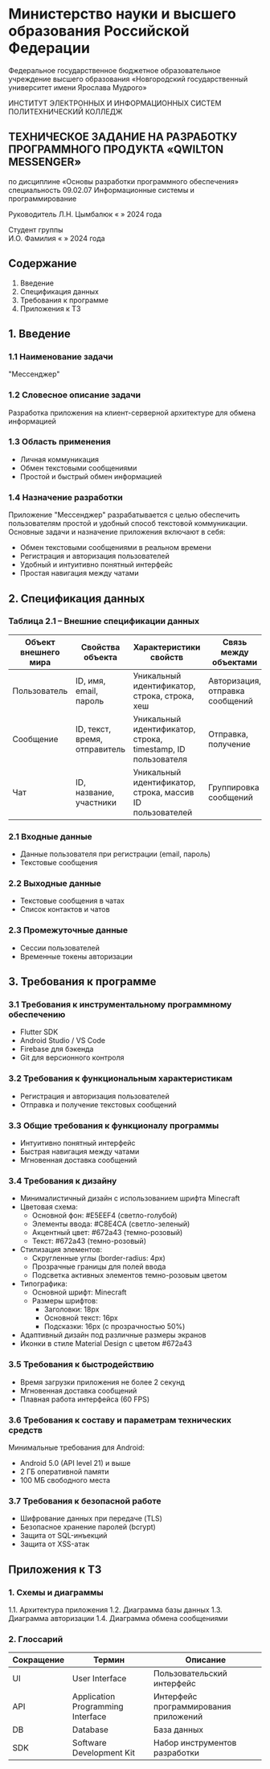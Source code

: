 # Министерство науки и высшего образования Российской Федерации
Федеральное государственное бюджетное образовательное 
учреждение высшего образования
«Новгородский государственный университет имени Ярослава Мудрого»

ИНСТИТУТ ЭЛЕКТРОННЫХ И ИНФОРМАЦИОННЫХ СИСТЕМ
ПОЛИТЕХНИЧЕСКИЙ КОЛЛЕДЖ

## ТЕХНИЧЕСКОЕ ЗАДАНИЕ НА РАЗРАБОТКУ ПРОГРАММНОГО ПРОДУКТА «QWILTON MESSENGER»

по дисциплине «Основы разработки программного обеспечения»
специальность 09.02.07 Информационные системы и программирование

Руководитель
	Л.Н. Цымбалюк
«	» 	2024 года

Студент группы 	
	И.О. Фамилия
«	» 	2024 года

## Содержание

1. Введение
2. Спецификация данных
3. Требования к программе
4. Приложения к ТЗ

## 1. Введение

### 1.1 Наименование задачи
"Мессенджер"

### 1.2 Словесное описание задачи
Разработка приложения на клиент-серверной архитектуре для обмена информацией

### 1.3 Область применения
- Личная коммуникация
- Обмен текстовыми сообщениями
- Простой и быстрый обмен информацией

### 1.4 Назначение разработки
Приложение "Мессенджер" разрабатывается с целью обеспечить пользователям простой и удобный способ текстовой коммуникации. Основные задачи и назначение приложения включают в себя:
- Обмен текстовыми сообщениями в реальном времени
- Регистрация и авторизация пользователей
- Удобный и интуитивно понятный интерфейс
- Простая навигация между чатами

## 2. Спецификация данных

### Таблица 2.1 – Внешние спецификации данных

| Объект внешнего мира | Свойства объекта | Характеристики свойств | Связь между объектами |
|---------------------|-----------------|------------------------|----------------------|
| Пользователь | ID, имя, email, пароль | Уникальный идентификатор, строка, строка, хеш | Авторизация, отправка сообщений |
| Сообщение | ID, текст, время, отправитель | Уникальный идентификатор, строка, timestamp, ID пользователя | Отправка, получение |
| Чат | ID, название, участники | Уникальный идентификатор, строка, массив ID пользователей | Группировка сообщений |

### 2.1 Входные данные
- Данные пользователя при регистрации (email, пароль)
- Текстовые сообщения

### 2.2 Выходные данные
- Текстовые сообщения в чатах
- Список контактов и чатов

### 2.3 Промежуточные данные
- Сессии пользователей
- Временные токены авторизации

## 3. Требования к программе

### 3.1 Требования к инструментальному программному обеспечению
- Flutter SDK
- Android Studio / VS Code
- Firebase для бэкенда
- Git для версионного контроля

### 3.2 Требования к функциональным характеристикам
- Регистрация и авторизация пользователей
- Отправка и получение текстовых сообщений

### 3.3 Общие требования к функционалу программы
- Интуитивно понятный интерфейс
- Быстрая навигация между чатами
- Мгновенная доставка сообщений

### 3.4 Требования к дизайну
- Минималистичный дизайн с использованием шрифта Minecraft
- Цветовая схема:
  - Основной фон: #E5EEF4 (светло-голубой)
  - Элементы ввода: #C8E4CA (светло-зеленый)
  - Акцентный цвет: #672a43 (темно-розовый)
  - Текст: #672a43 (темно-розовый)
- Стилизация элементов:
  - Скругленные углы (border-radius: 4px)
  - Прозрачные границы для полей ввода
  - Подсветка активных элементов темно-розовым цветом
- Типографика:
  - Основной шрифт: Minecraft
  - Размеры шрифтов:
    - Заголовки: 18px
    - Основной текст: 16px
    - Подсказки: 16px (с прозрачностью 50%)
- Адаптивный дизайн под различные размеры экранов
- Иконки в стиле Material Design с цветом #672a43

### 3.5 Требования к быстродействию
- Время загрузки приложения не более 2 секунд
- Мгновенная доставка сообщений
- Плавная работа интерфейса (60 FPS)


### 3.6 Требования к составу и параметрам технических средств
Минимальные требования для Android:
- Android 5.0 (API level 21) и выше
- 2 ГБ оперативной памяти
- 100 МБ свободного места

### 3.7 Требования к безопасной работе
- Шифрование данных при передаче (TLS)
- Безопасное хранение паролей (bcrypt)
- Защита от SQL-инъекций
- Защита от XSS-атак

## Приложения к ТЗ

### 1. Схемы и диаграммы
1.1. Архитектура приложения
1.2. Диаграмма базы данных
1.3. Диаграмма авторизации
1.4. Диаграмма обмена сообщениями

### 2. Глоссарий
| Сокращение | Термин | Описание |
|------------|--------|-----------|
| UI | User Interface | Пользовательский интерфейс |
| API | Application Programming Interface | Интерфейс программирования приложений |
| DB | Database | База данных |
| SDK | Software Development Kit | Набор инструментов разработки | 